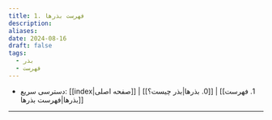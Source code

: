 ```yaml
---
title: 1. فهرست بذرها
description: 
aliases: 
date: 2024-08-16
draft: false
tags:
  - بذر
  - فهرست
---
```

- دسترسی سریع: [[index|صفحه اصلی]] | [[0. بذرها|بذر چیست؟]] | [[1. فهرست بذرها|فهرست بذرها]]
---
